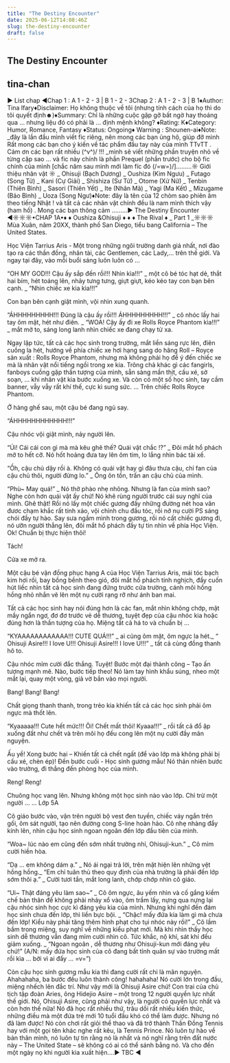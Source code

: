 ```yaml
---
title: "The Destiny Encounter"
date: 2025-06-12T14:08:46Z
slug: the-destiny-encounter
draft: false
---
```


## The Destiny Encounter

## tina-chan

► List chap ◄Chap 1 : A 1 - 2 - 3 | B 1 - 2 - 3Chap 2 : A 1 - 2 - 3 | B 1♦Author: Tina Ifary♦Disclaimer: Họ không thuộc về tôi (nhưng tính cách của họ thì do tôi quyết định☻)♦Summary: Chỉ là những cuộc gặp gỡ bất ngờ hay thoáng qua ... nhưng liệu đó có phải là ... định mệnh không? ♦Rating: K♦Category: Humor, Romance,  Fantasy ♦Status: Ongoing♦ Warning : Shounen-ai♦Note: _đây là lần đầu mình viết fic riêng, nên mong các bạn ủng hộ, giúp đỡ mình  Rất mong các bạn cho ý kiến về tác phẩm đầu tay này của mình TTvTT . Cảm ơn các bạn rất nhiều \(^v^)/ !!! _mình sẽ viết những phần truyện nhỏ về từng cặp sao ... và fic này chính là phần Prequel (phần trước) cho bộ fic chính của mình  [chắc năm sau mình mới làm fíc đó (/=w=)/].........☼ Giới thiệu nhân vật ☼ _ Ohisuji (Bạch Dương) _ Oushiza (Kim Ngưu) _ Futago (Song Tử) _ Kani (Cự Giải) _ Shishiza (Sư Tử) _ Otome (Xử Nữ) _ Tenbin (Thiên Bình) _ Sasori (Thiên Yết) _ Ite (Nhân Mã) _ Yagi (Ma Kết) _ Mizugame (Bảo Bình) _ Uoza (Song Ngư)♦Note: đây là tên của 12 chòm sao phiên âm theo tiếng Nhật  ! và tất cả các nhân vật chính đều là nam   mình thích vậy (ham hố) . Mong các bạn thông cảm .........► The Destiny Encounter ◄☼☼☼•CHAP 1A•♦ ♦ Oushiza &Ohisuji ♦ ♦ ♦ The Rival ♦ _ Part 1 _☼☼☼ Mùa Xuân, năm 20XX, thành phố San Diego, tiểu bang California – The United States.
 
 
 Học Viện Tarrius Aris - Một trong những ngôi trường danh giá nhất, nơi đào tạo ra các thần đồng, nhân tài, các Gentlemen, các Lady,... trên thế giới. Và ngay tại đây, vào mỗi buổi sáng luôn luôn có ...
 
 “OH MY GOD!!! Cậu ấy sắp đến rồi!!! Nhìn kìa!!!” _ một cô bé tóc hạt dẻ, thắt hai bím, hét toáng lên, nhảy tưng tưng, giựt giựt, kéo kéo tay con bạn bên cạnh. _ “Nhìn chiếc xe kia kìa!!!”
 
 Con bạn bên cạnh giật mình, vội nhìn xung quanh.
 
 “ÁHHHHHHHHH!!! Đúng là cậu ấy rồi!!! ÁHHHHHHHHH!!!” _ cô nhóc lấy hai tay ôm mặt, hét như điên. _ “WOA! Cậy ấy đi xe Rolls Royce Phantom kìa!!!” _ mắt mở to, sáng long lanh nhìn chiếc xe đang chạy từ xa. 
 
 Ngay lập tức, tất cả các học sinh trong trường, mắt liền sáng rực lên, điên cuồng la hét, hướng về phía chiếc xe hơi hạng sang do hãng Roll – Royce sản xuất : Rolls Royce Phantom, nhưng mà không phải họ để ý đến chiếc xe mà là nhân vật nổi tiếng ngồi trong xe kia. Trông chả khác gì các fangirls, fanboys cuồng gặp thần tượng của mình, sẵn sàng mần thịt, cấu xé, sờ soạn, … khi nhân vật kia bước xuống xe. Và còn có một số học sinh, tay cầm banner, vẫy vẫy rất khí thế, cực kì sung sức.
 …
 Trên chiếc Rolls Royce Phantom.
 
 Ở hàng ghế sau, một cậu bé đang ngủ say.
 
 “ÁHHHHHHHHHHHH!!!”
 
 Cậu nhóc vội giật mình, nảy người lên.
 
 “Úi! Cái cái con gì mà mà kêu ghê thế? Quái vật chắc !?” _ Đôi mắt hổ phách mở to hết cỡ. Nó hốt hoảng đưa tay lên ôm tim, lo lắng nhìn bác tài xế.
 
 “Ồh, cậu chủ dậy rồi à. Không có quái vật hay gì đâu thưa cậu, chỉ fan của cậu chủ thôi, người đừng lo.” _ Ông ôn tồn, trấn an cậu chủ của mình.
 
 “Phù~ May quá!” _ Nó thở phào nhẹ nhõng. Nhưng là fan của mình sao? Nghe còn hơn quái vật ấy chứ! Nó khẽ rùng người trước cái suy nghĩ của mình. Ghê thật! Rồi nó lấy một chiếc gương đầy những đường nét hoa văn đươc chạm khắc rất tinh xảo, vội chỉnh chu đầu tóc, rồi nở nụ cười PS sáng chói đầy tự hào. Say sưa ngắm mình trong gương, rồi nó cất chiếc gương đi, nó ưỡn người thẳng lên, đôi mắt hổ phách đầy tự tin nhìn về phía Học Viện. Ok! Chuẩn bị thực hiện thôi!
 
 Tách!
 
 Cửa xe mở ra.
 
 Một cậu bé vận đồng phục hạng A của Học Viện Tarrius Aris, mái tóc bạch kim hơi rối, bay bồng bềnh theo gió, đôi mắt hổ phách tinh nghịch, đầy cuốn hút liếc nhìn tất cả học sinh đang đứng trước cửa trường, cánh môi hồng hồng nhỏ nhắn vẽ lên một nụ cười rạng rỡ như ánh ban mai. 
 
 Tất cả các học sinh hay nói đúng hơn là các fan, mắt nhìn không chớp, mặt mầy ngẩn ngơ, đơ đơ trước vẻ dễ thương, tuyệt đẹp của cậu nhóc kia hoặc đúng hơn là thần tượng của họ. Miệng tất cả há to và chuẩn bị …
 
 “KYAAAAAAAAAAAA!!! CUTE QUÁ!!!” _ ai cũng ôm mặt, ôm ngực la hét._ “ Ohisuji Asire!!! I love U!!! Ohisuji Asire!!! I love U!!!” _ tất cả cùng đồng thanh hô to. 
 
 Cậu nhóc mỉm cười đắc thắng. Tuyệt! Bước một đại thành công – Tạo ấn tượng mạnh mẽ. Nào, bước tiếp theo! Nó làm tay hình khẩu súng, nheo một mắt lại, quay một vòng, giả vờ bắn vào mọi người.
 
 Bang! Bang! Bang!
 
 Chất giọng thanh thanh, trong trẻo kia khiến tất cả các học sinh phải ôm ngực mà thốt lên.
 
 “Kyaaaaa!!! Cute hết mức!!! Ôi! Chết mất thôi! Kyaaa!!!” _ rồi tất cả đổ ập xuống đất như chết và trên môi họ đếu cong lên một nụ cười đầy mãn nguyện.
 
 Ấu yề! Xong bước hai – Khiến tất cả chết ngất (để vào lớp mà không phải bị cấu xé, chèn ép)! Đến bước cuối - Học sinh gương mẫu! Nó thản nhiên bước vào trường, đi thẳng đến phòng học của mình.
 
 
 Reng! Reng!
 
 Chuông học vang lên. Nhưng không một học sinh nào vào lớp. Chỉ trừ một người …
 ...
 Lớp 5A
 
 Cô giáo bước vào, vận trên người bộ vest đen tuyền, chiếc váy ngắn trên gối, ôm sát người, tạo nên đường cong S-line hoàn hảo. Cô nhẹ nhàng đẩy kính lên, nhìn cậu học sinh ngoan ngoãn đến lớp đầu tiên của mình.
 
 “Woa~ lúc nào em cũng đến sớm nhất trường nhỉ, Ohisuji-kun.” _ Cô mỉm cười hiền hòa. 
 
 “Dạ … em không dám ạ.” _ Nó ái ngại trả lời, trên mặt hiện lên những vệt hồng hồng._ “Em chỉ tuân thủ theo quy định của nhà trường là phải đến lớp sớm thôi ạ.” _ Cười tươi tắn, mắt long lanh, chớp chớp nhìn cô giáo.
 
 “Ui~ Thật đáng yêu làm sao~” _ Cô ôm ngực, âu yếm nhìn và cố gắng kiềm chế bản thân để không phải nhảy xổ vào, ôm trầm lấy, nựng qua nựng lại cậu nhóc sinh học cực kì đáng yêu kia của mình. Nhưng khi nghĩ đến đám học sinh chưa đến lớp, thì liền bực bội. _ “Chậc! mấy đứa kia làm gì mà chưa đến lớp! Kiểu này phải tăng thêm hình phạt cho tụi nhóc này rồi!” _ Cô lầm bầm trong miệng, suy nghĩ về những kiểu phạt mới. Mà khi nhìn thấy học sinh dễ thương vẫn đang mỉm cười nhìn cô. Tức khắc, nộ khí, sát khí đều giảm xuống. _ “Ngoan ngoãn , dễ thương như Ohisuji-kun mới đáng yêu chứ!” (A/N: mấy đứa học sinh của cô đang bất tỉnh quân sự vào trường mất rồi kìa … bởi vì ai đấy … =v=”)
 
 Còn cậu học sinh gương mẫu kia thì đang cười rất chi là mãn nguyện. Ahahahaha, ba bước đều luôn thành công! hahahaha! Nó cười lớn trong đầu, miệng nhếch lên đắc trí. Như vậy mới là Ohisuji Asire chứ! Con trai của chủ tịch tập đoàn Aries, ông Hidejio Asire – một trong 12 người quyền lực nhất thế giới. Nó, Ohisuji Asire, cũng phải như vậy, là người có quyền lực nhất và còn hơn thế nữa! Nó đã học rất nhiều thứ, trâu dồi rất nhiều kiến thức, những điều mà một đứa trẻ mới 10 tuổi đầu khó có thể làm được. Nhưng nó đã làm được! Nó còn chơi rất giỏi thể thao và đã trở thành Thần Đồng Tennis hay với một gọi tên khác nghe rất kêu, là Tennis Prince. Nó luôn tự hào về bản thân mình, nó luôn tự tin rằng nó là nhất và nó nghĩ rằng trên đất nước này – The United State – sẽ không có ai có thể sánh bằng nó. Và cho đến một ngày nọ khi người kia xuất hiện....► TBC ◄
